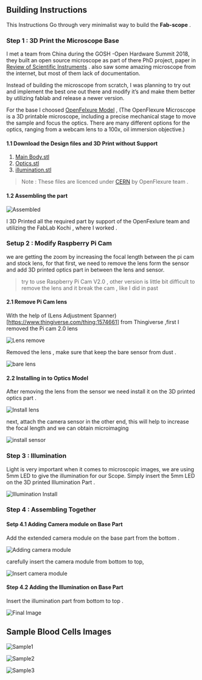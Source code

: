 ## Building Instructions 

This Instructions  Go through very minimalist way to build the <b>Fab-scope</b> . 

### Step 1 : 3D Print the Microscope Base 

I met a team from China during the GOSH -Open Hardware Summit 2018, they built an open source microscope as part of there PhD project, paper in [Review of Scientific Instruments](https://aip.scitation.org/doi/10.1063/1.4941068) . also saw some amazing microscope from the internet, but most of them lack of documentation.

Instead of building the microscope from scratch, I was planning to try out and implement the best one out there and modify it’s and make them better by utilizing fablab and release a newer version.

For the base I choosed [OpenFelxure Model](https://github.com/rwb27/openflexure_microscope) , (The OpenFlexure Microscope is a 3D printable microscope, including a precise mechanical stage to move the sample and focus the optics. There are many different options for the optics, ranging from a webcam lens to a 100x, oil immersion objective.) 

#### 1.1 Download the Design files and 3D Print without Support

1. [Main Body.stl](https://github.com/salmanfarisvp/Fab-MicroScope/blob/master/res/Stl/main_body_SS.stl)
2. [Optics.stl](https://github.com/salmanfarisvp/Fab-MicroScope/blob/master/res/Stl/optics_picam2.stl)
3. [illumination.stl](https://github.com/salmanfarisvp/Fab-MicroScope/blob/master/res/Stl/illumination_and_rear_foot_5mmLED_L65.stl)

> Note : These files are licenced under [CERN](https://github.com/salmanfarisvp/Fab-MicroScope/blob/master/Licence) by OpenFlexure team .

#### 1.2 Assembling the part 

![Assembled](https://raw.githubusercontent.com/salmanfarisvp/Fab-MicroScope/master/res/img/3d_print.jpg)

I 3D Printed all the required part by support of the OpenFexlure team and utilizing the FabLab Kochi , where I worked . 

### Setup 2 : Modify Raspberry Pi Cam

we are getting the zoom by increasing the focal length between the pi cam and stock lens, for that first, we need to remove the lens form the sensor and add 3D printed optics part in between the lens and sensor. 

> try to use Raspberry Pi Cam V2.0 , other version is little bit difficult to remove the lens and it break the cam , like I did in past

#### 2.1 Remove Pi Cam lens 

With the help of (Lens Adjustment Spanner)[https://www.thingiverse.com/thing:1574661] from Thingiverse ,first I removed the Pi cam 2.0 lens

![Lens remove](https://raw.githubusercontent.com/salmanfarisvp/Fab-MicroScope/master/res/img/lens_remover001.jpg)

Removed the lens , make sure that keep the bare sensor from dust . 

![bare lens](https://raw.githubusercontent.com/salmanfarisvp/Fab-MicroScope/master/res/img/pi_cam_two.jpg)

#### 2.2 Installing in to Optics Model

After removing the lens from the sensor we need install it on the 3D printed optics part . 

![Install lens](https://raw.githubusercontent.com/salmanfarisvp/Fab-MicroScope/master/res/img/reverse001.jpg)

next, attach the camera sensor in the other end, this will help to increase the focal length and we can obtain microimaging 

![install sensor](https://raw.githubusercontent.com/salmanfarisvp/Fab-MicroScope/master/res/img/reverse002.jpg)


### Step 3 : Illumination 

Light is very important when it comes to microscopic images, we are using 5mm LED to give the illumination for our Scope. Simply insert the 5mm LED on the 3D printed Illumination Part .

![Illumination Install](https://raw.githubusercontent.com/salmanfarisvp/Fab-MicroScope/master/res/img/ledlight_source%20-small.jpg)


### Step 4 : Assembling Together  

#### Setp 4.1 Adding Camera module on Base Part 

Add the extended camera module on the base part from the bottom . 

![Adding camera module](https://raw.githubusercontent.com/salmanfarisvp/Fab-MicroScope/master/res/img/camermoduleaddon.jpg)

carefully insert the camera module from bottom to top,

![Insert camera module](https://raw.githubusercontent.com/salmanfarisvp/Fab-MicroScope/master/res/img/body.jpg)

#### Step 4.2 Adding the Illumination on Base Part

Insert the illumination part from bottom to top . 

![Final Image](https://raw.githubusercontent.com/salmanfarisvp/Fab-MicroScope/master/res/img/testing001.jpg)

## Sample Blood Cells Images 

![Sample1](https://raw.githubusercontent.com/salmanfarisvp/Fab-MicroScope/master/res/img/one.jpg)

![Sample2](https://raw.githubusercontent.com/salmanfarisvp/Fab-MicroScope/master/res/img/two.jpg)

![Sample3](https://raw.githubusercontent.com/salmanfarisvp/Fab-MicroScope/master/res/img/three.jpg)



